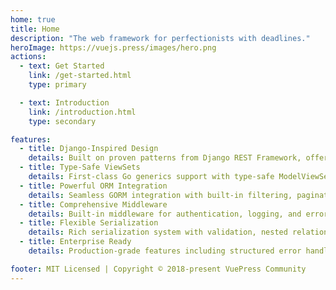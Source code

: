 ```yaml
---
home: true
title: Home
description: "The web framework for perfectionists with deadlines."
heroImage: https://vuejs.press/images/hero.png
actions:
  - text: Get Started
    link: /get-started.html
    type: primary

  - text: Introduction
    link: /introduction.html
    type: secondary

features:
  - title: Django-Inspired Design
    details: Built on proven patterns from Django REST Framework, offering a familiar and battle-tested architecture for Go developers.
  - title: Type-Safe ViewSets
    details: First-class Go generics support with type-safe ModelViewSets and serializers for robust API development.
  - title: Powerful ORM Integration
    details: Seamless GORM integration with built-in filtering, pagination, and advanced querying capabilities.
  - title: Comprehensive Middleware
    details: Built-in middleware for authentication, logging, and error handling with panic recovery for production reliability.
  - title: Flexible Serialization
    details: Rich serialization system with validation, nested relationships, and custom field handling.
  - title: Enterprise Ready
    details: Production-grade features including structured error handling, permissions system, and database migrations.

footer: MIT Licensed | Copyright © 2018-present VuePress Community
---
```


[default-theme-home]: https://vuejs.press/reference/default-theme/frontmatter.html#home-page
